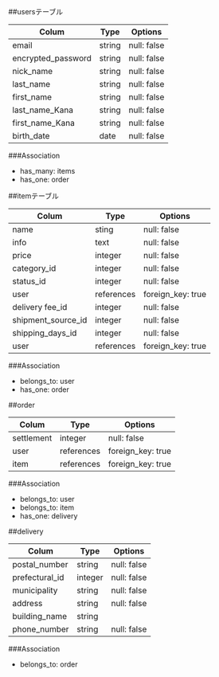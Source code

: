 ##usersテーブル

| Colum            | Type | Options    |
|------------------|------|------------|
|email             |string|null: false |
|encrypted_password|string|null: false |
|nick_name         |string|null: false |
|last_name         |string|null: false |
|first_name        |string|null: false |
|last_name_Kana    |string|null: false |
|first_name_Kana   |string|null: false |
|birth_date        |date  |null: false |

###Association
- has_many: items
- has_one: order

##itemテーブル

| Colum            | Type        | Options         |
|------------------|-------------|-----------------|
|name              |sting        |null: false      |
|info              |text         |null: false      |
|price             |integer      |null: false      |
|category_id       |integer      |null: false      |
|status_id         |integer      |null: false      |
|user              |references   |foreign_key: true|
|delivery fee_id   |integer      |null: false      |
|shipment_source_id|integer      |null: false      |
|shipping_days_id  |integer      |null: false      |
|user              |references   |foreign_key: true|

###Association
- belongs_to: user
- has_one: order

##order

| Colum        | Type     | Options         |
|--------------|----------|-----------------|
|settlement    |integer   |null: false      |
|user          |references|foreign_key: true|
|item          |references|foreign_key: true|

###Association
- belongs_to: user
- belongs_to: item
- has_one: delivery

##delivery

| Colum        | Type  | Options   |
|--------------|-------|-----------|
|postal_number |string |null: false|
|prefectural_id|integer|null: false|
|municipality  |string |null: false|
|address       |string |null: false|
|building_name |string |           |
|phone_number  |string |null: false|

###Association
- belongs_to: order 